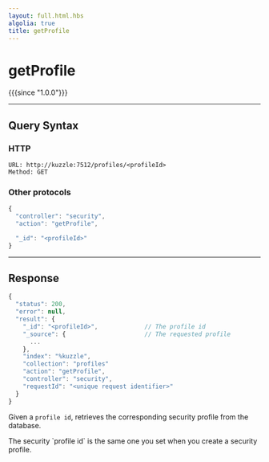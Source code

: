 ```yaml
---
layout: full.html.hbs
algolia: true
title: getProfile
---
```



# getProfile

{{{since "1.0.0"}}}



---

## Query Syntax

### HTTP

```http
URL: http://kuzzle:7512/profiles/<profileId>
Method: GET
```

### Other protocols

```js
{
  "controller": "security",
  "action": "getProfile",

  "_id": "<profileId>"
}
```

---

## Response

```javascript
{
  "status": 200,                     
  "error": null,                     
  "result": {
    "_id": "<profileId>",             // The profile id
    "_source": {                      // The requested profile
      ...
    },
    "index": "%kuzzle",
    "collection": "profiles"
    "action": "getProfile",
    "controller": "security",
    "requestId": "<unique request identifier>"
  }
}
```
Given a `profile id`, retrieves the corresponding security profile from the database.

<aside class="notice">
The security `profile id` is the same one you set when you create a security profile.
</aside>
